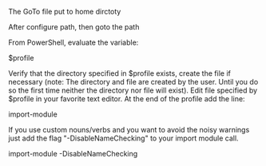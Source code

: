 The GoTo file put to home dirctoty

After configure path, then goto the path



From PowerShell, evaluate the variable:

$profile

Verify that the directory specified in $profile exists, create the file if necessary (note: The directory and file are created by the user. Until you do so the first time neither the directory nor file will exist). Edit file specified by $profile in your favorite text editor. At the end of the profile add the line:

import-module <path for GoTO.ps1>

If you use custom nouns/verbs and you want to avoid the noisy warnings just add the flag "-DisableNameChecking" to your import module call.

import-module <path for GoTO.ps1> -DisableNameChecking